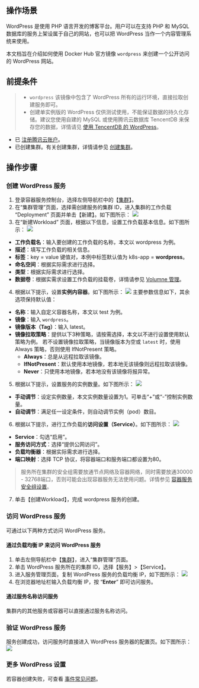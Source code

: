 ## 操作场景
WordPress 是使用 PHP 语言开发的博客平台。用户可以在支持 PHP 和 MySQL 数据库的服务上架设属于自己的网站，也可以把 WordPress 当作一个内容管理系统来使用。

本文档旨在介绍如何使用 Docker Hub 官方镜像 `wordpress` 来创建一个公开访问的 WordPress 网站。


## 前提条件
>
>- `wordpress` 该镜像中包含了 WordPress 所有的运行环境，直接拉取创建服务即可。
>- 创建单实例版的 WordPress 仅供测试使用，不能保证数据的持久化存储。建议您使用自建的 MySQL 或使用腾讯云数据库 TencentDB 来保存您的数据，详情请见 [使用 TencentDB 的 WordPress](/doc/product/457/7447)。 
>
- 已 [注册腾讯云账户](https://intl.cloud.tencent.com/register)。
- 已创建集群。有关创建集群，详情请参见 [创建集群](https://intl.cloud.tencent.com/document/product/457/30637)。

## 操作步骤
### 创建 WordPress 服务
1. 登录容器服务控制台，选择左侧导航栏中的【[集群](https://console.cloud.tencent.com/tke2/cluster)】。
2. 在“集群管理”页面，选择需创建服务的集群 ID，进入集群的工作负载 “Deployment” 页面并单击【新建】。如下图所示：
![](https://main.qcloudimg.com/raw/1e32ac2e0e8d99315305f1b55034d691.png)
3. 在“新建Workload” 页面，根据以下信息，设置工作负载基本信息。如下图所示：
![](https://main.qcloudimg.com/raw/a1c6b34a108a7a24d3f22e7048dec3ef.png)
 - **工作负载名**：输入要创建的工作负载的名称，本文以 wordpress 为例。
 - **描述**：填写工作负载的相关信息。
 - **标签**：key = value 键值对，本例中标签默认值为 k8s-app = **wordpress**。
 - **命名空间**：根据实际需求进行选择。
 - **类型**：根据实际需求进行选择。
 - **数据卷**：根据实需求设置工作负载的挂载卷，详情请参见 [Volumne 管理](https://intl.cloud.tencent.com/document/product/457/30678)。
4. 根据以下提示，设置**实例内容器**。如下图所示：
![](https://main.qcloudimg.com/raw/18950bd97ef30b63672cbc080e414b44.png)
主要参数信息如下，其余选项保持默认值：
 - **名称**：输入自定义容器名称，本文以 test 为例。
 - **镜像**：输入 `wordpress`。
 - **镜像版本（Tag）**：输入 latest。
 - **镜像拉取策略**：提供以下3种策略，请按需选择，本文以不进行设置使用默认策略为例。
若不设置镜像拉取策略，当镜像版本为空或 `latest` 时，使用 Always 策略，否则使用 IfNotPresent 策略。
    - **Always**：总是从远程拉取该镜像。
    - **IfNotPresent**：默认使用本地镜像，若本地无该镜像则远程拉取该镜像。
    - **Never**：只使用本地镜像，若本地没有该镜像将报异常。
5. 根据以下提示，设置服务的实例数量。如下图所示：
![](https://main.qcloudimg.com/raw/649c9a62a29a77d09451e6d0dc487d58.png)
 - **手动调节**：设定实例数量，本文实例数量设置为1。可单击“+”或“-”控制实例数量。
 - **自动调节**：满足任一设定条件，则自动调节实例（pod）数目。
6. 根据以下提示，进行工作负载的**访问设置（Service）**。如下图所示：
![](https://main.qcloudimg.com/raw/be7ada723be03bb14f9d528aa15a0f58.png)
 - **Service**：勾选“启用”。
 - **服务访问方式**：选择“提供公网访问”。
 - **负载均衡器**：根据实际需求进行选择。
 - **端口映射**：选择 TCP 协议，将容器端口和服务端口都设置为80。
>服务所在集群的安全组需要放通节点网络及容器网络，同时需要放通30000 - 32768端口，否则可能会出现容器服务无法使用问题。详情参见 [容器服务安全组设置](https://intl.cloud.tencent.com/document/product/457/9084)。
7. 单击【创建Workload】，完成 wordpress 服务的创建。


###  访问 WordPress 服务

可通过以下两种方式访问 WordPress 服务。

#### 通过负载均衡 IP 来访问 WordPress 服务
1. 单击左侧导航栏中【[集群](https://console.cloud.tencent.com/tke2/cluster)】，进入“集群管理”页面。
2. 单击 WordPress 服务所在的集群 ID，选择【服务】>【Service】。
3. 进入服务管理页面，复制 WordPress 服务的负载均衡 IP，如下图所示：
![](https://main.qcloudimg.com/raw/8a8ea1dc181ab31660313ed0883bc980.png)
4. 在浏览器地址栏输入负载均衡 IP，按 “**Enter**” 即可访问服务。

#### 通过服务名称访问服务
集群内的其他服务或容器可以直接通过服务名称访问。

### 验证 WordPress 服务
服务创建成功，访问服务时直接进入 WordPress 服务器的配置页。如下图所示：
![](https://main.qcloudimg.com/raw/4ccbffc42a7f9381e2595175ea32be65.png)

### 更多 WordPress 设置
若容器创建失败，可查看 [事件常见问题](https://intl.cloud.tencent.com/document/product/457/8187)。

